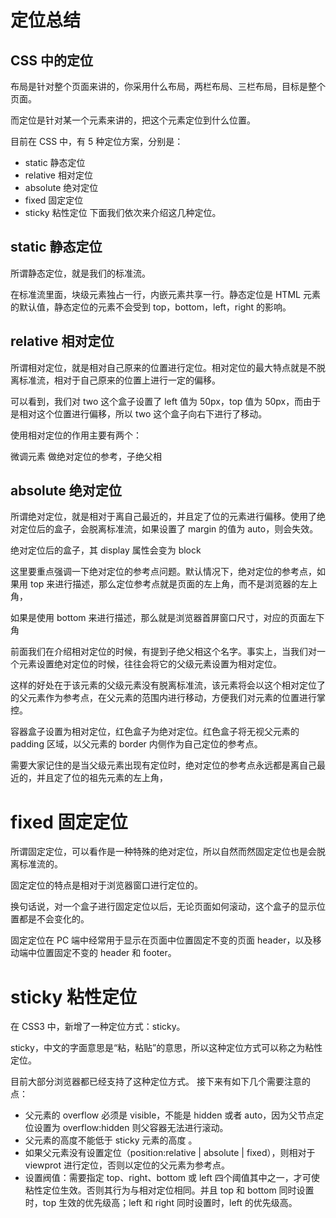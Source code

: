 # 定位总结

## CSS 中的定位

布局是针对整个页面来讲的，你采用什么布局，两栏布局、三栏布局，目标是整个页面。

而定位是针对某一个元素来讲的，把这个元素定位到什么位置。

目前在 CSS 中，有 5 种定位方案，分别是：

- static 静态定位
- relative 相对定位
- absolute 绝对定位
- fixed 固定定位
- sticky 粘性定位
  下面我们依次来介绍这几种定位。

## static 静态定位

所谓静态定位，就是我们的标准流。

在标准流里面，块级元素独占一行，内嵌元素共享一行。静态定位是 HTML 元素的默认值，静态定位的元素不会受到 top，bottom，left，right 的影响。

## relative 相对定位

所谓相对定位，就是相对自己原来的位置进行定位。相对定位的最大特点就是不脱离标准流，相对于自己原来的位置上进行一定的偏移。

可以看到，我们对 two 这个盒子设置了 left 值为 50px，top 值为 50px，而由于是相对这个位置进行偏移，所以 two 这个盒子向右下进行了移动。

使用相对定位的作用主要有两个：

微调元素
做绝对定位的参考，子绝父相

## absolute 绝对定位

所谓绝对定位，就是相对于离自己最近的，并且定了位的元素进行偏移。使用了绝对定位后的盒子，会脱离标准流，如果设置了 margin 的值为 auto，则会失效。

绝对定位后的盒子，其 display 属性会变为 block

这里要重点强调一下绝对定位的参考点问题。默认情况下，绝对定位的参考点，如果用 top 来进行描述，那么定位参考点就是页面的左上角，而不是浏览器的左上角，

如果是使用 bottom 来进行描述，那么就是浏览器首屏窗口尺寸，对应的页面左下角

前面我们在介绍相对定位的时候，有提到子绝父相这个名字。事实上，当我们对一个元素设置绝对定位的时候，往往会将它的父级元素设置为相对定位。

这样的好处在于该元素的父级元素没有脱离标准流，该元素将会以这个相对定位了的父元素作为参考点，在父元素的范围内进行移动，方便我们对元素的位置进行掌控。

容器盒子设置为相对定位，红色盒子为绝对定位。红色盒子将无视父元素的 padding 区域，以父元素的 border 内侧作为自己定位的参考点。

需要大家记住的是当父级元素出现有定位时，绝对定位的参考点永远都是离自己最近的，并且定了位的祖先元素的左上角，

# fixed 固定定位

所谓固定定位，可以看作是一种特殊的绝对定位，所以自然而然固定定位也是会脱离标准流的。

固定定位的特点是相对于浏览器窗口进行定位的。

换句话说，对一个盒子进行固定定位以后，无论页面如何滚动，这个盒子的显示位置都是不会变化的。

固定定位在 PC 端中经常用于显示在页面中位置固定不变的页面 header，以及移动端中位置固定不变的 header 和 footer。

# sticky 粘性定位

在 CSS3 中，新增了一种定位方式：sticky。

sticky，中文的字面意思是“粘，粘贴”的意思，所以这种定位方式可以称之为粘性定位。

目前大部分浏览器都已经支持了这种定位方式。
接下来有如下几个需要注意的点：

- 父元素的 overflow 必须是 visible，不能是 hidden 或者 auto，因为父节点定位设置为 overflow:hidden 则父容器无法进行滚动。
- 父元素的高度不能低于 sticky 元素的高度 。
- 如果父元素没有设置定位（position:relative | absolute | fixed），则相对于 viewprot 进行定位，否则以定位的父元素为参考点。
- 设置阀值：需要指定 top、right、bottom 或 left 四个阈值其中之一，才可使粘性定位生效。否则其行为与相对定位相同。并且 top 和 bottom 同时设置时，top 生效的优先级高；left 和 right 同时设置时，left 的优先级高。
